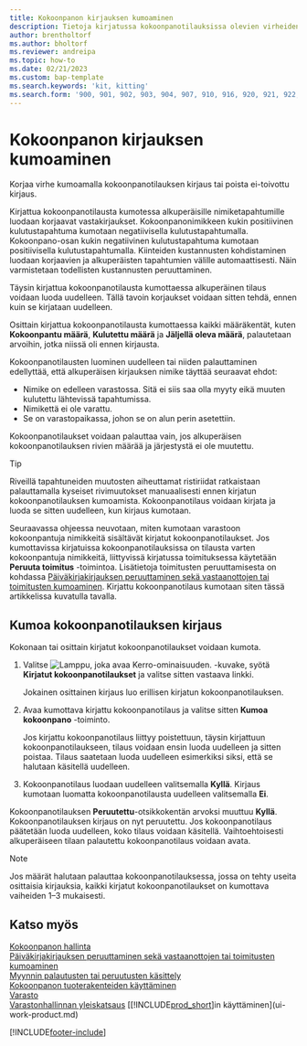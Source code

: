 ```yaml
---
title: Kokoonpanon kirjauksen kumoaminen
description: Tietoja kirjatussa kokoonpanotilauksissa olevien virheiden korjaamisesta.
author: brentholtorf
ms.author: bholtorf
ms.reviewer: andreipa
ms.topic: how-to
ms.date: 02/21/2023
ms.custom: bap-template
ms.search.keywords: 'kit, kitting'
ms.search.form: '900, 901, 902, 903, 904, 907, 910, 916, 920, 921, 922, 923, 940, 941, 942, 930, 931, 932, 914, 915, 905'
---
```

# <a name="undo-assembly-posting" />Kokoonpanon kirjauksen kumoaminen

Korjaa virhe kumoamalla kokoonpanotilauksen kirjaus tai poista ei-toivottu kirjaus.

Kirjattua kokoonpanotilausta kumotessa alkuperäisille nimiketapahtumille luodaan korjaavat vastakirjaukset. Kokoonpanonimikkeen kukin positiivinen kulutustapahtuma kumotaan negatiivisella kulutustapahtumalla. Kokoonpano-osan kukin negatiivinen kulutustapahtuma kumotaan positiivisella kulutustapahtumalla. Kiinteiden kustannusten kohdistaminen luodaan korjaavien ja alkuperäisten tapahtumien välille automaattisesti. Näin varmistetaan todellisten kustannusten peruuttaminen.  

Täysin kirjattua kokoonpanotilausta kumottaessa alkuperäinen tilaus voidaan luoda uudelleen. Tällä tavoin korjaukset voidaan sitten tehdä, ennen kuin se kirjataan uudelleen.  

Osittain kirjattua kokoonpanotilausta kumottaessa kaikki määräkentät, kuten **Kokoonpantu määrä**, **Kulutettu määrä** ja **Jäljellä oleva määrä**, palautetaan arvoihin, jotka niissä oli ennen kirjausta.  

Kokoonpanotilausten luominen uudelleen tai niiden palauttaminen edellyttää, että alkuperäisen kirjauksen nimike täyttää seuraavat ehdot:  

* Nimike on edelleen varastossa. Sitä ei siis saa olla myyty eikä muuten kulutettu lähtevissä tapahtumissa.  
* Nimikettä ei ole varattu.  
* Se on varastopaikassa, johon se on alun perin asetettiin.  

Kokoonpanotilaukset voidaan palauttaa vain, jos alkuperäisen kokoonpanotilauksen rivien määrää ja järjestystä ei ole muutettu.  

> [!TIP]  
> Riveillä tapahtuneiden muutosten aiheuttamat ristiriidat ratkaistaan palauttamalla kyseiset rivimuutokset manuaalisesti ennen kirjatun kokoonpanotilauksen kumoamista. Kokoonpanotilaus voidaan kirjata ja luoda se sitten uudelleen, kun kirjaus kumotaan.  

Seuraavassa ohjeessa neuvotaan, miten kumotaan varastoon kokoonpantuja nimikkeitä sisältävät kirjatut kokoonpanotilaukset. Jos kumottavissa kirjatuissa kokoonpanotilauksissa on tilausta varten kokoonpantuja nimikkeitä, liittyvissä kirjatussa toimituksessa käytetään **Peruuta toimitus** -toimintoa. Lisätietoja toimitusten peruuttamisesta on kohdassa [Päiväkirjakirjauksen peruuttaminen sekä vastaanottojen tai toimitusten kumoaminen](finance-how-reverse-journal-posting.md). Kirjattu kokoonpanotilaus kumotaan siten tässä artikkelissa kuvatulla tavalla.  

## <a name="to-undo-posting-of-an-assembly-order" />Kumoa kokoonpanotilauksen kirjaus

Kokonaan tai osittain kirjatut kokoonpanotilaukset voidaan kumota.

1. Valitse ![Lamppu, joka avaa Kerro-ominaisuuden.](media/ui-search/search_small.png "Kerro, mitä haluat tehdä") -kuvake, syötä **Kirjatut kokoonpanotilaukset** ja valitse sitten vastaava linkki.  

   Jokainen osittainen kirjaus luo erillisen kirjatun kokoonpanotilauksen.  
2. Avaa kumottava kirjattu kokoonpanotilaus ja valitse sitten **Kumoa kokoonpano** -toiminto.  

    Jos kirjattu kokoonpanotilaus liittyy poistettuun, täysin kirjattuun kokoonpanotilaukseen, tilaus voidaan ensin luoda uudelleen ja sitten poistaa. Tilaus saatetaan luoda uudelleen esimerkiksi siksi, että se halutaan käsitellä uudelleen.  
3. Kokoonpanotilaus luodaan uudelleen valitsemalla **Kyllä**. Kirjaus kumotaan luomatta kokoonpanotilausta uudelleen valitsemalla **Ei**.  

Kokoonpanotilauksen **Peruutettu**-otsikkokentän arvoksi muuttuu **Kyllä**. Kokoonpanotilauksen kirjaus on nyt peruutettu. Jos kokoonpanotilaus päätetään luoda uudelleen, koko tilaus voidaan käsitellä. Vaihtoehtoisesti alkuperäiseen tilaan palautettu kokoonpanotilaus voidaan avata.  

> [!NOTE]  
> Jos määrät halutaan palauttaa kokoonpanotilauksessa, jossa on tehty useita osittaisia kirjauksia, kaikki kirjatut kokoonpanotilaukset on kumottava vaiheiden 1–3 mukaisesti.  

## <a name="see-also" />Katso myös

[Kokoonpanon hallinta](assembly-assemble-items.md)  
[Päiväkirjakirjauksen peruuttaminen sekä vastaanottojen tai toimitusten kumoaminen](finance-how-reverse-journal-posting.md)  
[Myynnin palautusten tai peruutusten käsittely](sales-how-process-sales-returns-cancellations.md)  
[Kokoonpanon tuoterakenteiden käyttäminen](assembly-how-work-assembly-boms.md)  
[Varasto](inventory-manage-inventory.md)  
[Varastonhallinnan yleiskatsaus](design-details-warehouse-management.md)
[[!INCLUDE[prod_short](includes/prod_short.md)]in käyttäminen](ui-work-product.md)


[!INCLUDE[footer-include](includes/footer-banner.md)]
